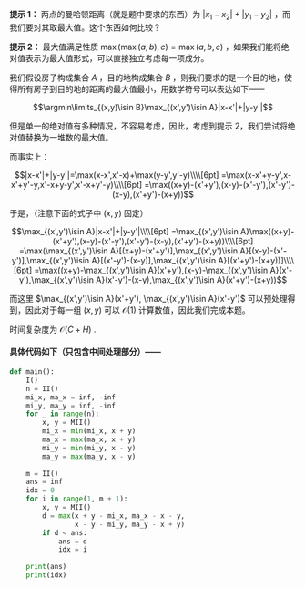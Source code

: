 **提示 1：** 两点的曼哈顿距离（就是题中要求的东西）为 $|x_1-x_2|+|y_1-y_2|$ ，而我们要对其取最大值。这个东西如何比较？

**提示 2：** 最大值满足性质 $\max(\max(a,b),c)=\max(a,b,c)$ ，如果我们能将绝对值表示为最大值形式，可以直接独立考虑每一项成分。

我们假设房子构成集合 $A$ ，目的地构成集合 $B$ ，则我们要求的是一个目的地，使得所有房子到目的地的距离的最大值最小，用数学符号可以表达如下——

$$\argmin\limits_{(x,y)\isin B}\max_{(x',y')\isin A}|x-x'|+|y-y'|$$

但是单一的绝对值有多种情况，不容易考虑，因此，考虑到提示 2，我们尝试将绝对值替换为一堆数的最大值。

而事实上：

$$|x-x'|+|y-y'|=\max(x-x',x'-x)+\max(y-y',y'-y)\\\\[6pt]
=\max(x-x'+y-y',x-x'+y'-y,x'-x+y-y',x'-x+y'-y)\\\\[6pt]
=\max((x+y)-(x'+y'),(x-y)-(x'-y'),(x'-y')-(x-y),(x'+y')-(x+y))$$

于是，（注意下面的式子中 $(x,y)$ 固定）

$$\max_{(x',y')\isin A}|x-x'|+|y-y'|\\\\[6pt]
=\max_{(x',y')\isin A}\max((x+y)-(x'+y'),(x-y)-(x'-y'),(x'-y')-(x-y),(x'+y')-(x+y))\\\\[6pt]
=\max(\max_{(x',y')\isin A}[(x+y)-(x'+y')],\max_{(x',y')\isin A}[(x-y)-(x'-y')],\max_{(x',y')\isin A}[(x'-y')-(x-y)],\max_{(x',y')\isin A}[(x'+y')-(x+y))]\\\\[6pt]
=\max((x+y)-\max_{(x',y')\isin A}(x'+y'),(x-y)-\max_{(x',y')\isin A}(x'-y'),\max_{(x',y')\isin A}(x'-y')-(x-y),\max_{(x',y')\isin A}(x'+y')-(x+y))$$

而这里 $\max_{(x',y')\isin A}(x'+y'), \max_{(x',y')\isin A}(x'-y')$ 可以预处理得到，因此对于每一组 $(x,y)$ 可以 $\mathcal{O}(1)$ 计算数值，因此我们完成本题。

时间复杂度为 $\mathcal{O}(C+H)$ .

#### 具体代码如下（只包含中间处理部分）——

```Python []
def main():
    I()
    n = II()
    mi_x, ma_x = inf, -inf
    mi_y, ma_y = inf, -inf
    for _ in range(n):
        x, y = MII()
        mi_x = min(mi_x, x + y)
        ma_x = max(ma_x, x + y)
        mi_y = min(mi_y, x - y)
        ma_y = max(ma_y, x - y)
    
    m = II()
    ans = inf
    idx = 0
    for i in range(1, m + 1):
        x, y = MII()
        d = max(x + y - mi_x, ma_x - x - y,
                x - y - mi_y, ma_y - x + y)
        if d < ans:
            ans = d
            idx = i
    
    print(ans)
    print(idx)
```